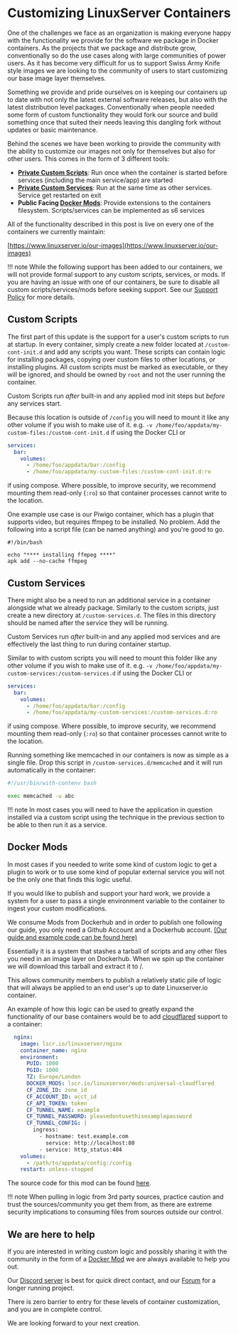 # Customizing LinuxServer Containers

One of the challenges we face as an organization is making everyone happy with the functionality we provide for the software we package in Docker containers. As the projects that we package and distribute grow, conventionally so do the use cases along with large communities of power users. As it has become very difficult for us to support Swiss Army Knife style images we are looking to the community of users to start customizing our base image layer themselves.

Something we provide and pride ourselves on is keeping our containers up to date with not only the latest external software releases, but also with the latest distribution level packages. Conventionally when people needed some form of custom functionality they would fork our source and build something once that suited their needs leaving this dangling fork without updates or basic maintenance.

Behind the scenes we have been working to provide the community with the ability to customize our images not only for themselves but also for other users. This comes in the form of 3 different tools:

- [**Private Custom Scripts**](#custom-scripts): Run once when the container is started before services (including the main service/app) are started
- [**Private Custom Services**](#custom-services): Run at the same time as other services. Service get restarted on exit
- **Public Facing [Docker Mods](https://github.com/linuxserver/docker-mods)**: Provide extensions to the containers filesystem. Scripts/services can be implemented as s6 services

All of the functionality described in this post is live on every one of the containers we currently maintain:

[https://www.linuxserver.io/our-images](https://www.linuxserver.io/our-images)

!!! note
    While the following support has been added to our containers, we will not provide formal support to any custom scripts, services, or mods. If you are having an issue with one of our containers, be sure to disable all custom scripts/services/mods before seeking support. See our [Support Policy](https://linuxserver.io/supportpolicy) for more details.

## Custom Scripts

The first part of this update is the support for a user's custom scripts to run at startup. In every container, simply create a new folder located at `/custom-cont-init.d` and add any scripts you want. These scripts can contain logic for installing packages, copying over custom files to other locations, or installing plugins. All custom scripts must be marked as executable, or they will be ignored, and should be owned by `root` and not the user running the container.

Custom Scripts run *after* built-in and any applied mod init steps but *before* any services start.

Because this location is outside of `/config` you will need to mount it like any other volume if you wish to make use of it. e.g. `-v /home/foo/appdata/my-custom-files:/custom-cont-init.d` if using the Docker CLI or

```yaml
services:
  bar:
    volumes:
      - /home/foo/appdata/bar:/config
      - /home/foo/appdata/my-custom-files:/custom-cont-init.d:ro
```

if using compose. Where possible, to improve security, we recommend mounting them read-only (`:ro`) so that container processes cannot write to the location.

One example use case is our Piwigo container, which has a plugin that supports video, but requires ffmpeg to be installed. No problem. Add the following into a script file (can be named anything) and you're good to go.

```shell
#!/bin/bash

echo "**** installing ffmpeg ****"
apk add --no-cache ffmpeg
```

## Custom Services


There might also be a need to run an additional service in a container alongside what we already package. Similarly to the custom scripts, just create a new directory at `/custom-services.d`. The files in this directory should be named after the service they will be running.

Custom Services run *after* built-in and any applied mod services and are effectively the last thing to run during container startup.

Similar to with custom scripts you will need to mount this folder like any other volume if you wish to make use of it. e.g. `-v /home/foo/appdata/my-custom-services:/custom-services.d` if using the Docker CLI or

```yaml
services:
  bar:
    volumes:
      - /home/foo/appdata/bar:/config
      - /home/foo/appdata/my-custom-services:/custom-services.d:ro
```

if using compose. Where possible, to improve security, we recommend mounting them read-only (`:ro`) so that container processes cannot write to the location.

Running something like memcached in our containers is now as simple as a single file. Drop this script in `/custom-services.d/memcached` and it will run automatically in the container:

```bash
#!/usr/bin/with-contenv bash

exec memcached -u abc
```

!!! note
    In most cases you will need to have the application in question installed via a custom script using the technique in the previous section to be able to then run it as a service.

## Docker Mods

In most cases if you needed to write some kind of custom logic to get a plugin to work or to use some kind of popular external service you will not be the only one that finds this logic useful.

If you would like to publish and support your hard work, we provide a system for a user to pass a single environment variable to the container to ingest your custom modifications.

We consume Mods from Dockerhub and in order to publish one following our guide, you only need a Github Account and a Dockerhub account. [(Our guide and example code can be found here)](https://github.com/linuxserver/docker-mods)

Essentially it is a system that stashes a tarball of scripts and any other files you need in an image layer on Dockerhub. When we spin up the container we will download this tarball and extract it to /.

This allows community members to publish a relatively static pile of logic that will always be applied to an end user's up to date Linuxserver.io container.

An example of how this logic can be used to greatly expand the functionality of our base containers would be to add [cloudflared](https://github.com/cloudflare/cloudflared) support to a container:

```yaml
  nginx:
    image: lscr.io/linuxserver/nginx
    container_name: nginx
    environment:
      PUID: 1000
      PGID: 1000
      TZ: Europe/London
      DOCKER_MODS: lscr.io/linuxserver/mods:universal-cloudflared
      CF_ZONE_ID: zone_id
      CF_ACCOUNT_ID: acct_id
      CF_API_TOKEN: token
      CF_TUNNEL_NAME: example
      CF_TUNNEL_PASSWORD: pleasedontusethisexamplepassword
      CF_TUNNEL_CONFIG: |
        ingress:
          - hostname: test.example.com
            service: http://localhost:80
          - service: http_status:404
    volumes:
      - /path/to/appdata/config:/config
    restart: unless-stopped
```

The source code for this mod can be found [here](https://github.com/linuxserver/docker-mods/tree/universal-cloudflared).

!!! note
    When pulling in logic from 3rd party sources, practice caution and trust the sources/community you get them from, as there are extreme security implications to consuming files from sources outside our control.

## We are here to help

If you are interested in writing custom logic and possibly sharing it with the community in the form of a [Docker Mod](https://github.com/linuxserver/docker-mods) we are always available to help you out.

Our [Discord server](https://linuxserver.io/discord) is best for quick direct contact, and our [Forum](https://discourse.linuxserver.io) for a longer running project.

There is zero barrier to entry for these levels of container customization, and you are in complete control.

We are looking forward to your next creation.
